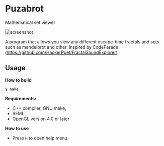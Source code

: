 # Puzabrot
Mathematical set viewer

![screenshot](screenshot.png "Screenshot")

A program that allows you view any different escape-time fractals and sets such as mandelbrot and other.
Inspired by CodeParade (https://github.com/HackerPoet/FractalSoundExplorer)

## Usage

**How to build**

```console
$ make
```
**Requirements:**

- C++ compiler, GNU make,
- SFML
- OpenGL version 4.0 or later

**How to use**

- Press `H` to open help menu.

